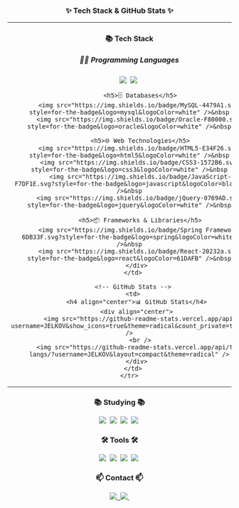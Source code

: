<h3 align="center">✨ Tech Stack & GitHub Stats ✨</h3>
<div align="center">
  <table>
    <tr>
      <!-- Tech Stack -->
      <td>
        <h4 align="center">📚 Tech Stack</h4>
        <div align="center">
          <h5>👨‍💻 Programming Languages</h5>
          <img src="https://img.shields.io/badge/java-007396.svg?style=for-the-badge&logo=java&logoColor=white" />&nbsp
          <img src="https://img.shields.io/badge/jsp-007396.svg?style=for-the-badge&logo=java&logoColor=white" />&nbsp
          
          <h5>🗄️ Databases</h5>
          <img src="https://img.shields.io/badge/MySQL-4479A1.svg?style=for-the-badge&logo=mysql&logoColor=white" />&nbsp
          <img src="https://img.shields.io/badge/Oracle-F80000.svg?style=for-the-badge&logo=oracle&logoColor=white" />&nbsp
          
          <h5>🌐 Web Technologies</h5>
          <img src="https://img.shields.io/badge/HTML5-E34F26.svg?style=for-the-badge&logo=html5&logoColor=white" />&nbsp
          <img src="https://img.shields.io/badge/CSS3-1572B6.svg?style=for-the-badge&logo=css3&logoColor=white" />&nbsp
          <img src="https://img.shields.io/badge/JavaScript-F7DF1E.svg?style=for-the-badge&logo=javascript&logoColor=black" />&nbsp
          <img src="https://img.shields.io/badge/jQuery-0769AD.svg?style=for-the-badge&logo=jquery&logoColor=white" />&nbsp
          
          <h5>📦 Frameworks & Libraries</h5>
          <img src="https://img.shields.io/badge/Spring Framework-6DB33F.svg?style=for-the-badge&logo=spring&logoColor=white" />&nbsp
          <img src="https://img.shields.io/badge/React-20232a.svg?style=for-the-badge&logo=react&logoColor=61DAFB" />&nbsp
        </div>
      </td>

      <!-- GitHub Stats -->
      <td>
        <h4 align="center">📊 GitHub Stats</h4>
        <div align="center">
          <img src="https://github-readme-stats.vercel.app/api?username=JELKOV&show_icons=true&theme=radical&count_private=true" />
          <br />
          <img src="https://github-readme-stats.vercel.app/api/top-langs/?username=JELKOV&layout=compact&theme=radical" />
        </div>
      </td>
    </tr>
  </table>
</div>

<!-- Studying -->
<h3 align="center">📚 Studying 📚</h3>
<div align="center">
  <img src="https://img.shields.io/badge/python-3670A0?style=for-the-badge&logo=python&logoColor=ffdd54" />&nbsp
  <img src="https://img.shields.io/badge/typescript-007ACC.svg?style=for-the-badge&logo=typescript&logoColor=white" />&nbsp
  <img src="https://img.shields.io/badge/pandas-150458.svg?style=for-the-badge&logo=pandas&logoColor=white" />&nbsp
  <img src="https://img.shields.io/badge/matplotlib-11557c.svg?style=for-the-badge&logo=matplotlib&logoColor=white" />&nbsp
</div>

<!-- Tools -->
<h3 align="center">🛠 Tools 🛠</h3>
<div align="center">
  <img src="https://img.shields.io/badge/GitHub-181717.svg?style=for-the-badge&logo=github&logoColor=white" />&nbsp
  <img src="https://img.shields.io/badge/VScode-0078D4.svg?style=for-the-badge&logo=visual-studio-code&logoColor=white" />&nbsp
  <img src="https://img.shields.io/badge/Eclipse-2C2255.svg?style=for-the-badge&logo=eclipse&logoColor=white" />&nbsp
  <img src="https://img.shields.io/badge/Postman-FF6C37.svg?style=for-the-badge&logo=postman&logoColor=white" />&nbsp
</div>

<!-- Contact -->
<h3 align="center">📫 Contact 📫</h3>
<div align="center">
  <a href="https://jelkov-developer.notion.site/49ba695ecae34a729cce1f8b250c4502?pvs=4">
    <img src="https://img.shields.io/badge/Notion-F3F3F3?style=for-the-badge&logo=notion&logoColor=black" />&nbsp
  </a>
  <a href="mailto:ajh4234@gmail.com">
    <img src="https://img.shields.io/badge/ajh4234@gmail.com-D14836?style=for-the-badge&logo=gmail&logoColor=white"/>&nbsp
  </a>
</div>

